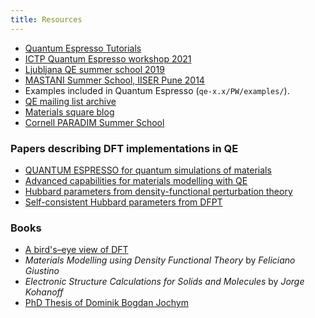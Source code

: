 ```yaml
---
title: Resources
---
```


- [Quantum Espresso Tutorials](https://www.quantum-espresso.org/resources/tutorials)
- [ICTP Quantum Espresso workshop 2021](
https://gitlab.com/QEF/materials-for-max-qe2021-online-school)
- [Ljubljana QE summer school 2019](
https://gitlab.com/QEF/material-for-ljubljana-qe-summer-school)
- [MASTANI Summer School, IISER Pune 2014](
http://www.iiserpune.ac.in/~smr2626/talks-presentations.html)
- Examples included in Quantum Espresso (`qe-x.x/PW/examples/`).
- [QE mailing list archive](https://lists.quantum-espresso.org/pipermail/users/)
- [Materials square blog](https://www.materialssquare.com/blog/list/module-tip)
- [Cornell PARADIM Summer School](https://www.paradim.org/summer_schools)

### Papers describing DFT implementations in QE
- [QUANTUM ESPRESSO for quantum simulations of materials](
http://dx.doi.org/10.1088/0953-8984/21/39/395502)
- [Advanced capabilities for materials modelling with QE](
http://dx.doi.org/10.1088/1361-648X/aa8f79)
- [Hubbard parameters from density-functional perturbation theory](
https://link.aps.org/doi/10.1103/PhysRevB.98.085127)
- [Self-consistent Hubbard parameters from DFPT](
https://link.aps.org/doi/10.1103/PhysRevB.103.045141)

### Books
- [A bird's–eye view of DFT](https://arxiv.org/abs/cond-mat/0211443)
- *Materials Modelling using Density Functional Theory* by *Feliciano Giustino*
- *Electronic Structure Calculations for Solids and Molecules* by *Jorge Kohanoff*
- [PhD Thesis of Dominik Bogdan Jochym](http://cmt.dur.ac.uk/sjc/thesis_dbj/thesis.html)
